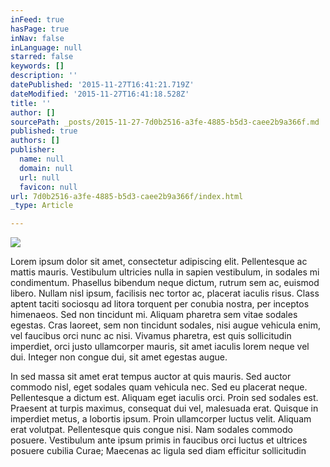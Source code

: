 ```yaml
---
inFeed: true
hasPage: true
inNav: false
inLanguage: null
starred: false
keywords: []
description: ''
datePublished: '2015-11-27T16:41:21.719Z'
dateModified: '2015-11-27T16:41:18.528Z'
title: ''
author: []
sourcePath: _posts/2015-11-27-7d0b2516-a3fe-4885-b5d3-caee2b9a366f.md
published: true
authors: []
publisher:
  name: null
  domain: null
  url: null
  favicon: null
url: 7d0b2516-a3fe-4885-b5d3-caee2b9a366f/index.html
_type: Article

---
```

![](https://the-grid-user-content.s3-us-west-2.amazonaws.com/155bee36-1a77-42c0-af25-8add24207a09.jpg)

Lorem ipsum dolor sit amet, consectetur adipiscing elit. Pellentesque ac mattis mauris. Vestibulum ultricies nulla in sapien vestibulum, in sodales mi condimentum. Phasellus bibendum neque dictum, rutrum sem ac, euismod libero. Nullam nisl ipsum, facilisis nec tortor ac, placerat iaculis risus. Class aptent taciti sociosqu ad litora torquent per conubia nostra, per inceptos himenaeos. Sed non tincidunt mi. Aliquam pharetra sem vitae sodales egestas. Cras laoreet, sem non tincidunt sodales, nisi augue vehicula enim, vel faucibus orci nunc ac nisi. Vivamus pharetra, est quis sollicitudin imperdiet, orci justo ullamcorper mauris, sit amet iaculis lorem neque vel dui. Integer non congue dui, sit amet egestas augue.

In sed massa sit amet erat tempus auctor at quis mauris. Sed auctor commodo nisl, eget sodales quam vehicula nec. Sed eu placerat neque. Pellentesque a dictum est. Aliquam eget iaculis orci. Proin sed sodales est. Praesent at turpis maximus, consequat dui vel, malesuada erat. Quisque in imperdiet metus, a lobortis ipsum. Proin ullamcorper luctus velit. Aliquam erat volutpat. Pellentesque quis congue nisi. Nam sodales commodo posuere. Vestibulum ante ipsum primis in faucibus orci luctus et ultrices posuere cubilia Curae; Maecenas ac ligula sed diam efficitur sollicitudin